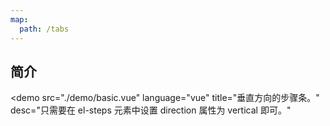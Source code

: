 ```yaml
---
map:
  path: /tabs
---
```


## 简介

<demo src="./demo/basic.vue"
  language="vue"
  title="垂直方向的步骤条。"
  desc="只需要在 el-steps 元素中设置 direction 属性为 vertical 即可。"
  >
</demo>
